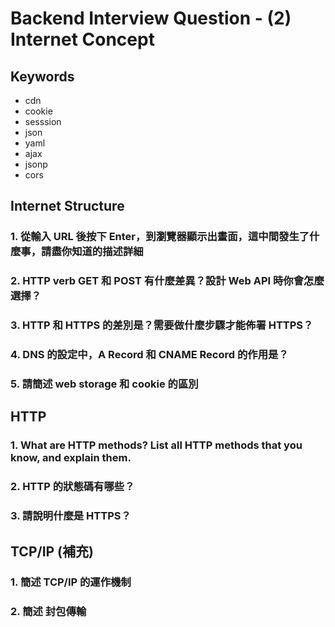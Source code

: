 # Backend Interview Question - (2) Internet Concept

## Keywords

- cdn
- cookie
- sesssion
- json
- yaml
- ajax
- jsonp
- cors

## Internet Structure

### 1. 從輸入 URL 後按下 Enter，到瀏覽器顯示出畫面，這中間發生了什麼事，請盡你知道的描述詳細

### 2. HTTP verb GET 和 POST 有什麼差異？設計 Web API 時你會怎麼選擇？

### 3. HTTP 和 HTTPS 的差別是？需要做什麼步驟才能佈署 HTTPS？

### 4. DNS 的設定中，A Record 和 CNAME Record 的作用是？

### 5. 請簡述 web storage 和 cookie 的區別

## HTTP

### 1. What are HTTP methods? List all HTTP methods that you know, and explain them.

### 2. HTTP 的狀態碼有哪些？

### 3. 請說明什麼是 HTTPS？

## TCP/IP (補充)

### 1. 簡述 TCP/IP 的運作機制

### 2. 簡述 封包傳輸
